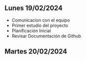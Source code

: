 ## Lunes 19/02/2024

- Comunicacion con el equipo
- Primer estudio del proyecto
- Planificación Inicial
- Revisar Documentación de Github

## Martes 20/02/2024